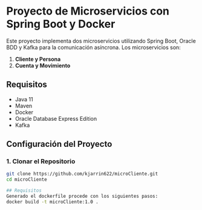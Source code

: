 # Proyecto de Microservicios con Spring Boot y Docker

Este proyecto implementa dos microservicios utilizando Spring Boot, Oracle BDD y Kafka para la comunicación asíncrona. Los microservicios son:

1. **Cliente y Persona**
2. **Cuenta y Movimiento**

## Requisitos

- Java 11
- Maven
- Docker
- Oracle Database Express Edition
- Kafka

## Configuración del Proyecto

### 1. Clonar el Repositorio

```sh
git clone https://github.com/kjarrin622/microCliente.git
cd microCliente

## Requisitos
Generado el dockerfile procede con los siguientes pasos:
docker build -t microCliente:1.0 .
